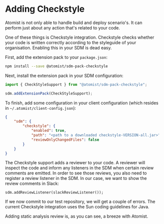 # Adding Checkstyle

Atomist is not only able to handle build and deploy scenario's. It can perform just about any action that's related to your code. 

One of these things is Checkstyle integration. Checkstyle checks whether your code is written correctly according to the styleguide of your organisation. Enabling this in your SDM is dead easy. 

First, add the extension pack to your `package.json`:

``` bash
npm install --save @atomist/sdm-pack-checkstyle
```

Next, install the extension pack in your SDM configuration:

``` typescript
import { CheckStyleSupport } from "@atomist/sdm-pack-checkstyle";

sdm.addExtensionPack(CheckStyleSupport);
```

To finish, add some configuration in your client configuration (which resides in `~/.atomist/client-config.json`):

``` json
{
    "sdm": {
        "checkstyle": {
            "enabled": true,
            "path": "<path to a downloaded checkstyle-VERSION-all.jar>",
            "reviewOnlyChangedFiles": false
        }
    }
}
```

The Checkstyle support adds a reviewer to your code. A reviewer will inspect the code and inform any listeners in the SDM when certain review comments are emitted. In order to see those reviews, you also need to register a review listener in the SDM. In our case, we want to show the review comments in Slack:

```
sdm.addReviewListener(slackReviewListener());
```

If we now commit to our test repository, we will get a couple of errors. The current Checkstyle integration uses the Sun coding guidelines for Java.

Adding static analysis review is, as you can see, a breeze with Atomist. 
